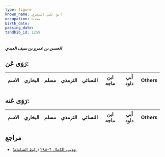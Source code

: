 ```yaml
---
type: figure
known_name: أبو علي البصري
occupation: محدث
birth_date:
passing_date:
tahdhib_id: 1259
---
```

##### الحسن بن عمرو بن سيف العبدي

## رَوَى عَن:
| الاسم | البخاري | مسلم | الترمذي | النسائي | ابن ماجه | أبي داود | Others |
| ----- | ------- | ---- | ------- | ------- | -------- | -------- | ------ |
## رَوَى عَنه:
| الاسم | البخاري | مسلم | الترمذي | النسائي | ابن ماجه | أبي داود | Others |
| ----- | ------- | ---- | ------- | ------- | -------- | -------- | ------ |
## مراجع
- [تهذيب الكمال ٦-٢٨٨](obsidian://open?vault=Tahdhib-al-Kamal&file=Figures/١٢٥٩-الحسن%20بن%20عمرو%20بن%20سيف%20العبدي) ([رابط الشاملة](https://shamela.ws/book/3722/2952))